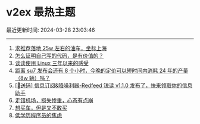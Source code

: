 # v2ex 最热主题

最近更新时间: 2024-03-28 23:03:46

--- 
1. [求推荐落地 25w 左右的油车，坐标上海](https://www.v2ex.com/t/1027634) 
2. [怎么证明自己写的代码，是有价值的？](https://www.v2ex.com/t/1027644) 
3. [谈谈使用 Linux 三年以来的感受](https://www.v2ex.com/t/1027689) 
4. [距离 su7 发布会还有 8 个小时，今晚的定价可以短时间内消耗 24 年的产量（8w 辆）吗？](https://www.v2ex.com/t/1027700) 
5. [[🎁送码] 信息订阅&降噪利器-Redfeed 锐读 v1.1.0 发布了，快来领取你的信息助手](https://www.v2ex.com/t/1027723) 
6. [走错机场，损失惨重，心态有点崩](https://www.v2ex.com/t/1027775) 
7. [想买车，但是又不敢买](https://www.v2ex.com/t/1027716) 
8. [低学历程序员的焦虑](https://www.v2ex.com/t/1027779) 
